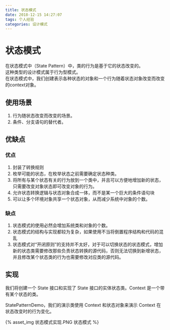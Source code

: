 ```yaml
---
title: 状态模式
date: 2018-12-15 14:27:07
tags: 个人经验
categories: 设计模式
---
```


# 状态模式

在状态模式中（State Pattern）中，类的行为是基于它的状态改变的。  
这种类型的设计模式属于行为型模式。  
在状态模式中，我们创建表示各种状态的对象和一个行为随着状态对象改变而改变的context对象。  

## 使用场景

1. 行为随状态改变而改变的场景。
2. 条件、分支语句的替代者。

## 优缺点

### 优点

1. 封装了转换规则
2. 枚举可能的状态，在枚举状态之前需要确定状态种类。
3. 将所有与某个状态有关的行为放到一个类中，并且可以方便地增加新的状态，只需要改变对象状态即可改变对象的行为。
4. 允许状态转换逻辑与状态对象合成一体，而不是某一个巨大的条件语句块
5. 可以让多个环境对象共享一个状态对象，从而减少系统中对象的个数。

### 缺点

1. 状态模式的使用必然会增加系统类和对象的个数。
2. 状态模式的结构与实现都较为复杂，如果使用不当将倒置程序结构和代码的混乱
3. 状态模式对“开闭原则”的支持并不太好，对于可以切换状态的状态模式，增加新的状态类需要修改那些负责状态转换的源代码，否则无法切换到新增状态，并且修改某个状态类的行为也需要修改对应类的源代码。

## 实现

我们将创建一个 State 接口和实现了 State 接口的实体状态类。Context 是一个带有某个状态的类。

StatePatternDemo，我们的演示类使用 Context 和状态对象来演示 Context 在状态改变时的行为变化。

{% asset_img 状态模式实现.PNG 状态模式 %}